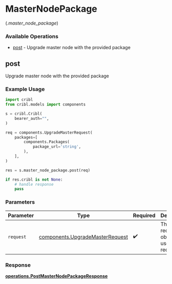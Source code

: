 # MasterNodePackage
(*.master_node_package*)

### Available Operations

* [post](#post) - Upgrade master node with the provided package

## post

Upgrade master node with the provided package

### Example Usage

```python
import cribl
from cribl.models import components

s = cribl.Cribl(
    bearer_auth="",
)

req = components.UpgradeMasterRequest(
    packages=[
        components.Packages(
            package_url='string',
        ),
    ],
)

res = s.master_node_package.post(req)

if res.cribl is not None:
    # handle response
    pass
```

### Parameters

| Parameter                                                                      | Type                                                                           | Required                                                                       | Description                                                                    |
| ------------------------------------------------------------------------------ | ------------------------------------------------------------------------------ | ------------------------------------------------------------------------------ | ------------------------------------------------------------------------------ |
| `request`                                                                      | [components.UpgradeMasterRequest](../../models/shared/upgrademasterrequest.md) | :heavy_check_mark:                                                             | The request object to use for the request.                                     |


### Response

**[operations.PostMasterNodePackageResponse](../../models/operations/postmasternodepackageresponse.md)**

